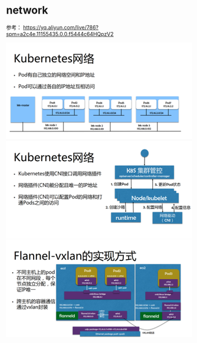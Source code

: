 
#  network

参考：
https://yq.aliyun.com/live/786?spm=a2c4e.11155435.0.0.f5444c64HQpzV2


![](https://raw.githubusercontent.com/latermonk/cka-pre/master/Issues/images/k8s-network-1.png)
![](https://raw.githubusercontent.com/latermonk/cka-pre/master/Issues/images/k8s-network-2.png)
![](https://raw.githubusercontent.com/latermonk/cka-pre/master/Issues/images/k8s-network-3.png)

